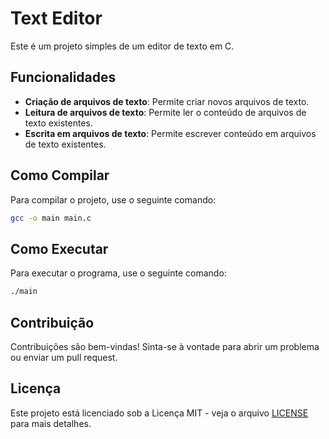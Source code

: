 # Text Editor

Este é um projeto simples de um editor de texto em C.

## Funcionalidades

- **Criação de arquivos de texto**: Permite criar novos arquivos de texto.
- **Leitura de arquivos de texto**: Permite ler o conteúdo de arquivos de texto existentes.
- **Escrita em arquivos de texto**: Permite escrever conteúdo em arquivos de texto existentes.

## Como Compilar

Para compilar o projeto, use o seguinte comando:

```sh
gcc -o main main.c
```

## Como Executar

Para executar o programa, use o seguinte comando:

```sh
./main
```

## Contribuição

Contribuições são bem-vindas! Sinta-se à vontade para abrir um problema ou enviar um pull request.

## Licença

Este projeto está licenciado sob a Licença MIT - veja o arquivo [LICENSE](LICENSE) para mais detalhes.

